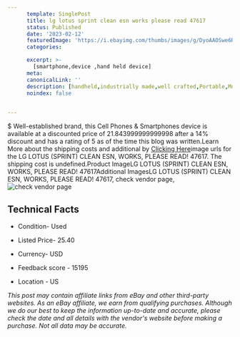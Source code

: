 ```yaml
---
      template: SinglePost
      title: lg lotus sprint clean esn works please read 47617
      status: Published
      date: '2023-02-12'
      featuredImage: 'https://i.ebayimg.com/thumbs/images/g/DyoAAOSwe6RiOKF6/s-l225.jpg'
      categories: 

      excerpt: >-
        [smartphone,device ,hand held device]
      meta:
      canonicalLink: ''
      description: [handheld,industrially made,well crafted,Portable,Mobile,Compact,Convenient,Lightweight,Maneuverable,Man-portable,Miniature,Carriable,Hand-held,Light,Holdable,Transportable,Mobile device,Pocket-sized,On-the-go,Wireless,Cordless,Compact size,Convenient size, smartphone,device ,hand held device]
      noindex: false

        
---
```

$
    Well-established brand, this Cell Phones & Smartphones device is available at a discounted price of 21.843999999999998 after a 14% discount and has a rating of 5 as of the time this blog was written.Learn More about the shipping costs and additional by [Clicking Here](https://www.ebay.com/itm/185351339986?hash=item2b27ccffd2%3Ag%3ADyoAAOSwe6RiOKF6&amdata=enc%3AAQAHAAAA0KeOv0O%2BGco3tKurzMPtNEF5OohQIn0dtv4Vj2SsFR4qIJBbJ25W1yavR4dees0vOnfH1%2BruxczlKCB4iXwDjjwsOGX2SlZvhKDM3b3GGSauAZl01gLuv%2Fh22etQMmi4aXZqPGmQ9jXxbIdPfOAqyZLG6iQvSNgD7o%2Fu35kaGzeuwYlqFiim9iBYyQBJuU%2BqW4u8BhYCcBd2vDUrIA%2Fn0uzg8DNsCS5NfU1RKl%2FzuhLqmjnBElpDhNs%2BDGoQhSKIcZroA%2BwywFX%2FiNcMEXj7ufc%3D&mkevt=1&mkcid=1&mkrid=711-53200-19255-0&campid=%253CePNCampaignId%253E&customid=%253CreferenceId%253E&toolid=10049)image urls for the LG LOTUS (SPRINT) CLEAN ESN, WORKS, PLEASE READ! 47617. The shipping cost is undefined.Product ImageLG LOTUS (SPRINT) CLEAN ESN, WORKS, PLEASE READ! 47617Additional ImagesLG LOTUS (SPRINT) CLEAN ESN, WORKS, PLEASE READ! 47617, check vendor page, ![check vendor page](https://origin-galleryplus.ebayimg.com/ws/web/185351339986_2_0_1/225x225.jpg,https://origin-galleryplus.ebayimg.com/ws/web/185351339986_3_0_1/225x225.jpg,https://origin-galleryplus.ebayimg.com/ws/web/185351339986_4_0_1/225x225.jpg)
    
    

 ## Technical Facts 



     
      

 - Condition- Used 


      

 - Listed Price- 25.40 


      

 - Currency- USD 


      

 - Feedback score - 15195 


      

 - Location - US 


      
      

 *_This post may contain affiliate links from eBay and other third-party websites. As an eBay affiliate, we earn from qualifying purchases. Although we do our best to keep the information up-to-date and accurate, please check the date and all details with the vendor's website before making a purchase. Not all data may be accurate._*



    
    
    
    
    